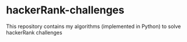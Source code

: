 # hackerRank-challenges

This repository contains my algorithms (implemented in Python) to solve hackerRank challenges
